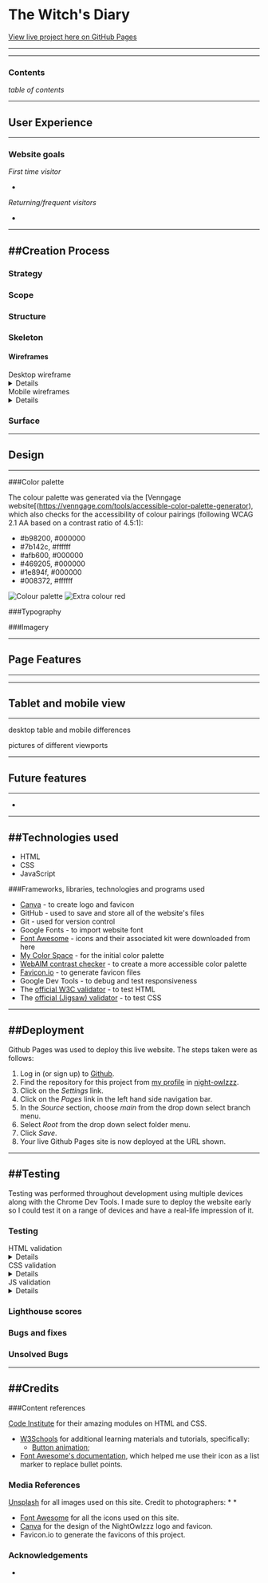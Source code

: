 # The Witch's Diary

[View live project here on GitHub Pages]()



----
----
### Contents

*table of contents*

----
## User Experience
----

### Website goals



*First time visitor*

* 

*Returning/frequent visitors*

* 

----
##Creation Process
----

### Strategy

### Scope

### Structure

### Skeleton

#### Wireframes

<summary>Desktop wireframe</summary>
<details>

</details>

<summary>Mobile wireframes</summary>
<details>

</details>

### Surface


----
## Design
----
###Color palette

The colour palette was generated via the [Venngage website[(https://venngage.com/tools/accessible-color-palette-generator), which also checks for the accessibility of colour pairings (following WCAG 2.1 AA based on a contrast ratio of 4.5:1):

* #b98200, #000000
* #7b142c, #ffffff
* #afb600, #000000
* #469205, #000000
* #1e894f, #000000
* #008372, #ffffff

![Colour palette]()
![Extra colour red]()

###Typography

###Imagery


------
## Page Features
---


----
## Tablet and mobile view
----
desktop table and mobile differences

pictures of different viewports

----
## Future features
----

* 

----
##Technologies used
-----

* HTML
* CSS
* JavaScript

###Frameworks, libraries, technologies and programs used

* [Canva](https://canva.com) - to create logo and favicon
* GitHub - used to save and store all of the website's files
* Git - used for version control
* Google Fonts - to import website font
* [Font Awesome](fontawesome.com/) - icons and their associated kit were downloaded from here
* [My Color Space](https://mycolor.space) - for the initial color palette
* [WebAIM contrast checker](https://webaim.org/resources/contrastchecker/) - to create a more accessible color palette
* [Favicon.io](https://favicon.io) - to generate favicon files
* Google Dev Tools - to debug and test responsiveness
* The [official W3C validator](https://validator.w3.org/nu) - to test HTML
* The [official (Jigsaw) validator](https://jigsaw.w3.org/css-validator/) - to test CSS

-----
##Deployment
----
Github Pages was used to deploy this live website. The steps taken were as follows:

1. Log in (or sign up) to [Github](https://github.com).
2. Find the repository for this project from [my profile](https://github.com/chl03rivs) in [night-owlzzz](https://github.com/chl03rivs).
3. Click on the *Settings* link.
4. Click on the *Pages* link in the left hand side navigation bar.
5. In the *Source* section, choose *main* from the drop down select branch menu. 
6. Select *Root* from the drop down select folder menu.
7. Click *Save*. 
8. Your live Github Pages site is now deployed at the URL shown.

----
##Testing
----
Testing was performed throughout development using multiple devices along with the Chrome Dev Tools. I made sure to deploy the website early so I could test it on a range of devices and have a real-life impression of it.

### Testing

<summary>HTML validation</summary>
<details>

No errors were returned when passing through the [official W3C validator](https://validator.w3.org/nu):

![HTML check results](./assets/docs/html-check.PNG)

</details>

<summary>CSS validation</summary>
<details>

No errors were found when passing through the [official (Jigsaw) validator](https://jigsaw.w3.org/css-validator/):

![Jigsaw CSS validation results](./assets/docs/css-check.PNG)

</details>

<summary>JS validation</summary>
<details>

</details>

### Lighthouse scores

### Bugs and fixes

### Unsolved Bugs

---
##Credits
----
###Content references

 [Code Institute](https://codeinstitute.net) for their amazing modules on HTML and CSS.
* [W3Schools](https://www.w3schools.com/) for additional learning materials and tutorials, specifically:
    * [Button animation](https://www.w3schools.com/css/css3_buttons.asp#:~:text=Try%20it%20Yourself%20%C2%BB-,Animated%20Buttons,-Example);
* [Font Awesome's documentation](https://origin.fontawesome.com/docs/web/add-icons/pseudo-elements#font-families-and-styles-cheat-sheet), which helped me use their icon as a list marker to replace bullet points.

### Media References

 [Unsplash](https://unsplash.com) for all images used on this site. Credit to photographers:
   * 
   * 
* [Font Awesome](https://fontawesome.com/) for all the icons used on this site.
* [Canva](https://canva.com/) for the design of the NightOwlzzz logo and favicon.
* Favicon.io to generate the favicons of this project.

### Acknowledgements

* 